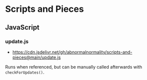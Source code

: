 # Scripts and Pieces
## JavaScript
### update.js
- https://cdn.jsdelivr.net/gh/abnormalnormality/scripts-and-pieces@main/update.js

Runs when referenced, but can be manually called afterwards with `checkForUpdates()`.
